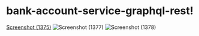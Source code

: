 # bank-account-service-graphql-rest!
[Screenshot (1375)](https://github.com/zakaria-statistics/bank-account-service-graphql-rest/assets/65316874/f40b0d7e-e851-41c5-b43a-a2ebec176e4f)
![Screenshot (1377)](https://github.com/zakaria-statistics/bank-account-service-graphql-rest/assets/65316874/0c05d256-0a08-4ffc-b3aa-090cd1c021d7)
![Screenshot (1378)](https://github.com/zakaria-statistics/bank-account-service-graphql-rest/assets/65316874/06aa50fa-fc5a-4917-b485-fe1045f7db14)
